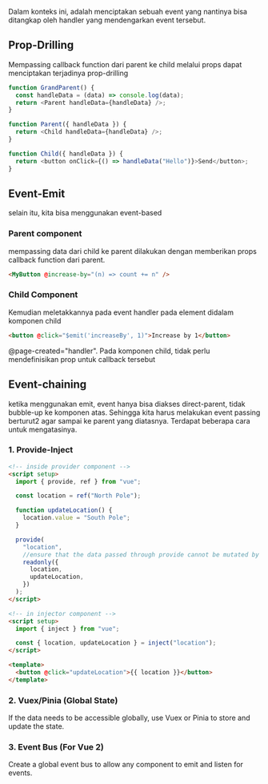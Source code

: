Dalam konteks ini, adalah menciptakan sebuah event yang nantinya bisa ditangkap oleh handler yang mendengarkan event tersebut.

## Prop-Drilling

Mempassing callback function dari parent ke child melalui props dapat menciptakan terjadinya prop-drilling

```javascript
function GrandParent() {
  const handleData = (data) => console.log(data);
  return <Parent handleData={handleData} />;
}

function Parent({ handleData }) {
  return <Child handleData={handleData} />;
}

function Child({ handleData }) {
  return <button onClick={() => handleData("Hello")}>Send</button>;
}
```

## Event-Emit

selain itu, kita bisa menggunakan event-based

### Parent component

mempassing data dari child ke parent dilakukan dengan memberikan props callback function dari parent.

```html
<MyButton @increase-by="(n) => count += n" />
```

### Child Component

Kemudian meletakkannya pada event handler pada element didalam komponen child

```html
<button @click="$emit('increaseBy', 1)">Increase by 1</button>
```

@page-created="handler". Pada komponen child, tidak perlu mendefinisikan prop untuk callback tersebut

## Event-chaining

ketika menggunakan emit, event hanya bisa diakses direct-parent, tidak bubble-up ke komponen atas. Sehingga kita harus melakukan event passing berturut2 agar sampai ke parent yang diatasnya. Terdapat beberapa cara untuk mengatasinya.

### 1. Provide-Inject

```html
<!-- inside provider component -->
<script setup>
  import { provide, ref } from "vue";

  const location = ref("North Pole");

  function updateLocation() {
    location.value = "South Pole";
  }

  provide(
    "location",
    //ensure that the data passed through provide cannot be mutated by the injector component.
    readonly({
      location,
      updateLocation,
    })
  );
</script>

<!-- in injector component -->
<script setup>
  import { inject } from "vue";

  const { location, updateLocation } = inject("location");
</script>

<template>
  <button @click="updateLocation">{{ location }}</button>
</template>
```

### 2. Vuex/Pinia (Global State)

If the data needs to be accessible globally, use Vuex or Pinia to store and update the state.

### 3. Event Bus (For Vue 2)

Create a global event bus to allow any component to emit and listen for events.
